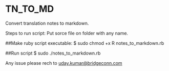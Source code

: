 # TN_TO_MD
Convert translation notes to markdown. 

Steps to run script: 
Put sorce file on folder with any name.

##Make ruby script executable:
$ sudo chmod +x R notes_to_markdown.rb

##Run script
 $ sudo ./notes_to_markdown.rb

Any issue please rech to [uday.kumar@bridgeconn.com](uday.kumar@bridgeconn.com)